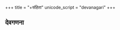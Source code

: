 +++
title = "+संहिता"
unicode_script = "devanagari"
+++

## देवगणना
<div class="spreadsheet" src="devatA_counts.tsv"> </div>  

